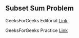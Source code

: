 ## Subset Sum Problem

GeeksForGeeks Editorial [Link](https://www.geeksforgeeks.org/0-1-knapsack-problem-dp-10/)

GeeksForGeeks Practice [Link](https://www.geeksforgeeks.org/subset-sum-problem-dp-25/)
